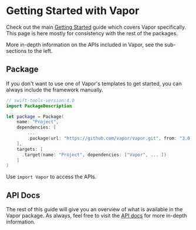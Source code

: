 # Getting Started with Vapor

Check out the main [Getting Started](../getting-started/hello-world.md) guide which covers Vapor specifically. This page is here mostly for consistency with the rest of the packages.

More in-depth information on the APIs included in Vapor, see the sub-sections to the left.

## Package

If you don't want to use one of Vapor's templates to get started, you can always include the framework manually.

```swift
// swift-tools-version:4.0
import PackageDescription

let package = Package(
    name: "Project",
    dependencies: [
        ...
        .package(url: "https://github.com/vapor/vapor.git", from: "3.0.0"),
    ],
    targets: [
      .target(name: "Project", dependencies: ["Vapor", ... ])
    ]
)
```

Use `import Vapor` to access the APIs.

## API Docs

The rest of this guide will give you an overview of what is available in the Vapor package. As always, feel free to visit the [API docs](http://api.vapor.codes/vapor/latest/Vapor/index.html) for more in-depth information.